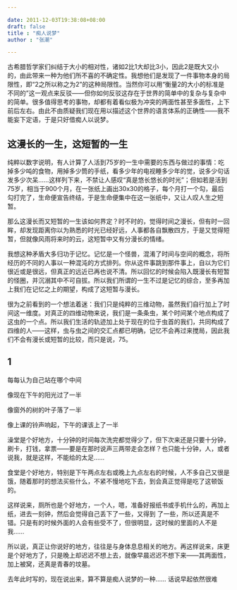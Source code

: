 ```yaml
---

date: 2011-12-03T19:38:08+08:00
draft: false
title : "痴人说梦"
author : "张潮"

---
```



古希腊哲学家们纠结于大小的相对性，诸如2比1大却比3小，因此2是既大又小的，由此带来一种为他们所不喜的不确定性。我想他们是发现了一件事物本身的局限性，即“2之所以称之为2”的这种局限性。当然你可以用“衡量2的大小的标准是不同的”这一观点来反驳——但你如何反驳这存在于世界的简单中的复杂与复杂中的简单。很多值得思考的事物，却都有着看似极为冲突的两面性甚至多面性，上下前后左右。由此不由质疑我们现在用以描述这个世界的语言体系的正确性——我不能妄下定语，于是只好借痴人以说梦。

## 这漫长的一生，这短暂的一生
纯粹以数字说明，有人计算了人活到75岁的一生中需要的东西与做过的事情：吃掉多少吨的食物，用掉多少筒的手纸，看多少年的电视睡多少年的觉，说多少句话发多少次呆……这样列下来，不禁让人感叹“真是悠长悠长的时光”；但如若是活到75岁，相当于900个月，在一张纸上画出30x30的格子，每个月打一个勾，最后勾打完了，生命便宣告终结，于是生命便集中在这一张纸中，又让人叹人生之短暂。

那么这漫长而又短暂的一生该如何界定？时不时的，觉得时间之漫长，但有时一回眸，却发现距离你以为熟悉的时光已经好远，人事都各自飘散四方，于是又觉得短暂，但就像风雨将来时的云，这短暂中又有分漫长的情绪。

我想这种矛盾大多归功于记忆。记忆是一个怪兽，混淆了时间与空间的概念，将所经历的不同的人事以一种混沌的方式排列。你从这件事跳到那件事上，自以为它们很近或是很远，但真正的远近已再也说不清。所以回忆的时候会陷入既漫长有短暂的怪圈，并沉溺其中不可自拔。所以我们所谓的一生不过是记忆的综合，至多再加上我们在记忆之上的期望，构成了这短暂与漫长。

很为之前看到的一个想法着迷：我们只是纯粹的三维动物，虽然我们自行加上了时间这一维度。对真正的四维动物来说，我们是一条条虫，某个时间某个地点构成了这虫的一个点。所以我们生活的轨迹加上处于现在的位于虫首的我们，共同构成了四维的人——这样，虫与虫之间的交汇点都已明确，记忆不会再过来搅局，因此我们不会有漫长或短暂的比较，而只是说，75。


## 1
每每认为自己站在哪个中间

像现在下午的阳光过了一半

像窗外的树的叶子落了一半

像上课的铃声响起，下午的课该上了一半



澡堂是个好地方，十分钟的时间每次洗完都觉得少了，但下次来还是只要十分钟，刷卡，打钱，拿票——要是在那时说声三两带走会怎样？也只能十分钟，人，或者说我，就是这样，不能给的太足……

食堂是个好地方，特别是下午两点左右或晚上九点左右的时候，人不多自己又很是饿，随着那时的想法买些什么，不紧不慢地吃下去，到会真正觉得是吃了这顿饭的。

这样说来，厕所也是个好地方，一个人，嗯，准备好报纸书或手机什么的，再加上纸，进去一刻钟，然后会觉得自己丢下了一些，又得到 了一些，所以还真是不错。只是有的时候外面的人会有些受不了，但很明显，这时候的里面的人不是我……

所以说，真正让你说好的地方，往往是与身体息息相关的地方。再这样说来，床更是个好地方了，只是晚上却迟迟不想上去，就像早晨迟迟不想下来——其两面性，加上被窝，还真是青春的坟墓。



去年此时写的，现在说出来，算不算是痴人说梦的一种……
话说早起依然很难